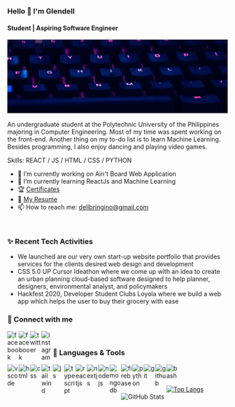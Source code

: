### Hello 👋 I'm Glendell
#### Student | Aspiring Software Engineer
![Front End Web Developer](https://github.com/glendell03/glendell03/blob/main/githubbanner.png)


An undergraduate student at the Polytechnic University of the Philippines majoring in Computer Engineering. Most of my time was spent working on the front-end. Another thing on my to-do list is to learn Machine Learning. Besides programming, I also enjoy dancing and playing video games.

Skills: REACT / JS / HTML / CSS / PYTHON

- 🔭 I’m currently working on Ain't Board Web Application
- 🌱 I’m currently learning ReactJs and Machine Learning 
- 🏆 <a href="https://github.com/glendell03/Certificates">Certificates</a>
- 📃 <a href="https://drive.google.com/file/d/13I7vWntJPflJZJRO-isMQnDyj7L4Timw/view?usp=sharing">My Resume</a>
- 📫 How to reach me: dellbringino@gmail.com
<br/>


### ✨ Recent Tech Activities

- We launched are our very own start-up website portfolio that provides services for the clients desired web design and development
- CSS 5.0 UP Cursor Ideathon where we come up with an idea to create an urban planning cloud-based software designed to help planner, designers, environmental analyst, and policymakers
- Hackfest 2020, Developer Student Clubs Loyola where we build a web app which helps the user to buy their grocery with ease


### 🔗 Connect with me

[<img align="left" width="26px" alt="facebook" src="https://img.icons8.com/fluent/344/linkedin.png" />][linkedin]
[<img align="left" width="26px" alt="facebook" src="https://img.icons8.com/fluent/344/facebook-new.png" />][facebook]
[<img align="left" width="26px" alt="twitter" src="https://img.icons8.com/fluent/344/twitter.png" />][twitter]
[<img align="left" width="26px" alt="instagram" src="https://img.icons8.com/fluent/344/instagram-new.png" />][instagram]
<br/>

### 🧰 Languages & Tools

<img align="left" width="26px" alt="vscode" src="https://img.icons8.com/fluent/2x/visual-studio-code-2019.png" />
<img align="left" width="26px" alt="html" src="https://img.icons8.com/color/2x/html-5.png" />
<img align="left" width="26px" alt="css" src="https://img.icons8.com/color/2x/css3.png" />
<img align="left" width="26px" alt="tailwind" src="https://media.zeemly.com/media/product/tailwind-css.png" />
<img align="left" width="26px" alt="js" src="https://img.icons8.com/color/2x/javascript.png" />
<img align="left" width="26px" alt="typescript" src="https://img.icons8.com/color/48/000000/typescript.png"/>
<img align="left" width="26px" alt="reactjs" src="https://img.icons8.com/color/2x/react-native.png" />
<img align="left" width="26px" alt="nextjs" src="https://cdn.worldvectorlogo.com/logos/next-js.svg" />
<img align="left" width="26px" alt="nodejs" src="https://img.icons8.com/color/2x/nodejs.png" />
<img align="left" width="26px" alt="mongodb" src="https://img.icons8.com/color/2x/mongodb.png" />
<img align="left" width="26px" alt="firebase" src="https://img.icons8.com/color/2x/firebase.png" />
<img align="left" width="26px" alt="python" src="https://img.icons8.com/color/2x/python.png" />
<img align="left" width="26px" alt="git" src="https://img.icons8.com/color/2x/git.png" />
<img align="left" width="26px" alt="github" src="https://img.icons8.com/fluent/2x/github.png" />
<img align="left" width="26px" alt="bash" src="https://img.icons8.com/fluent/2x/console.png" />

<br/>
<br/>


[<img alt="Top Langs" src="https://github-readme-stats-tau.vercel.app/api/top-langs/?username=glendell03&layout=compact" />][Github]
<img alt="GitHub Stats" height="165px" src="https://github-readme-stats-tau.vercel.app/api?username=glendell03&show_icons=true&count_private=true&title_color=e3fdfd&icon_color=c6fce5&text_color=fafafa&bg_color=15b7b9" />


[linkedin]: https://www.linkedin.com/in/glendell03/
[facebook]: https://www.facebook.com/glendell03/
[twitter]: https://twitter.com/glendell_
[instagram]: https://www.instagram.com/dev.glendell/?hl=en
[Github]: https://github.com/glendell03
[Certificates]: https://github.com/glendell03/Certificates
